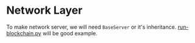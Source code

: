 # Network Layer

To make network server, we will need `BaseServer` or it's inheritance. [run-blockchain.py](../../../../scripts/run-blockchain.py#L83) will be good example.
